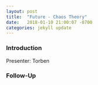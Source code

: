```yaml
---
layout: post
title:  "Future - Chaos Theory"
date:   2018-01-10 21:00:07 -0700
categories: jekyll update
---
```


### Introduction

Presenter: Torben

### Follow-Up



